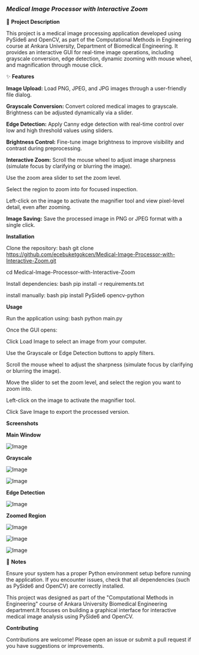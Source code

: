 ### _**Medical Image Processor with Interactive Zoom**_


🧠 **Project Description**

This project is a medical image processing application developed using PySide6 and OpenCV, as part of the Computational Methods in Engineering course at Ankara University, Department of Biomedical Engineering.
It provides an interactive GUI for real-time image operations, including grayscale conversion, edge detection, dynamic zooming with mouse wheel, and magnification through mouse click.

✨ **Features**

**Image Upload:** Load PNG, JPEG, and JPG images through a user-friendly file dialog.  

**Grayscale Conversion:** Convert colored medical images to grayscale. Brightness can be adjusted dynamically via a slider.  

**Edge Detection:** Apply Canny edge detection with real-time control over low and high threshold values using sliders.

**Brightness Control:** Fine-tune image brightness to improve visibility and contrast during preprocessing.  

**Interactive Zoom:**  Scroll the mouse wheel to adjust image sharpness (simulate focus by clarifying or blurring the image).  

Use the zoom area slider to set the zoom level. 

Select the region to zoom into for focused inspection.  

Left-click on the image to activate the magnifier tool and view pixel-level detail, even after zooming. 

**Image Saving:** Save the processed image in PNG or JPEG format with a single click.



**Installation**

Clone the repository: bash git clone https://github.com/ecebuketgokcen/Medical-Image-Processor-with-Interactive-Zoom.git

cd Medical-Image-Processor-with-Interactive-Zoom


Install dependencies: bash pip install -r requirements.txt 

install manually: bash pip install PySide6 opencv-python


**Usage**

Run the application using: bash python main.py

Once the GUI opens:

Click Load Image to select an image from your computer.

Use the Grayscale or Edge Detection buttons to apply filters.

Scroll the mouse wheel to adjust the sharpness (simulate focus by clarifying or blurring the image).

Move the slider to set the zoom level, and select the region you want to zoom into.

Left-click on the image to activate the magnifier tool.

Click Save Image to export the processed version.




**Screenshots**

**Main Window**

![Image](https://github.com/user-attachments/assets/91ef679d-b1fa-4561-bd80-44fca1ffb628)


**Grayscale** 

![Image](https://github.com/user-attachments/assets/1f33e9e7-5163-4aab-8491-f9eb9b800b35)

![Image](https://github.com/user-attachments/assets/5c68f75b-b7be-4950-8dbe-697ee38d7b8b)


**Edge Detection**

![Image](https://github.com/user-attachments/assets/d19da331-674b-45fe-82cd-04f915c5b21f)


**Zoomed Region**

![Image](https://github.com/user-attachments/assets/1749099d-5267-4b3f-9a24-2d9ad13f8a87)

![Image](https://github.com/user-attachments/assets/ab01d866-bff2-4fb4-b8b2-ff172c413e56)

![Image](https://github.com/user-attachments/assets/1aefeeb7-e94b-41fd-9662-103d48d6ceef)



📝 **Notes**

Ensure your system has a proper Python environment setup before running the application. If you encounter issues, check that all dependencies (such as PySide6 and OpenCV) are correctly installed.

This project was designed as part of the "Computational Methods in Engineering" course of Ankara University Biomedical Engineering department.It focuses on building a graphical interface for interactive medical image analysis using PySide6 and OpenCV.


**Contributing**

Contributions are welcome! Please open an issue or submit a pull request if you have suggestions or improvements.
